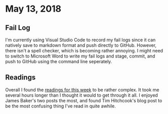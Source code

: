 # May 13, 2018

## Fail Log

I'm currently using Visual Studio Code to record my fail logs since it can natively save to markdown format and push directly to GitHub. However, there isn't a spell checker, which is becoming rather annoying. I might need to switch to Microsoft Word to write my fail logs and stage, commit, and push to GitHub using the command line seperately. 

## Readings

Overall I found the [readings for this week](http://workbook.craftingdigitalhistory.ca/introduction/crafting-digital-history/#some-readings-to-kick-things-off) to be rather complex. It took me several hours longer than I thought it would to get through it all. I enjoyed James Baker's two posts the most, and found Tim Hitchcook's blog post to be the most confusing thing I've read in quite awhile. 